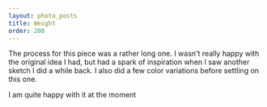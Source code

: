 ```yaml
---
layout: photo_posts
title: Weight
order: 200
---
```


The process for this piece was a rather long one. I wasn't really happy with the original idea I had,
but had a spark of inspiration when I saw another sketch I did a while back. I also did a few color variations
before settling on this one.

I am quite happy with it at the moment
